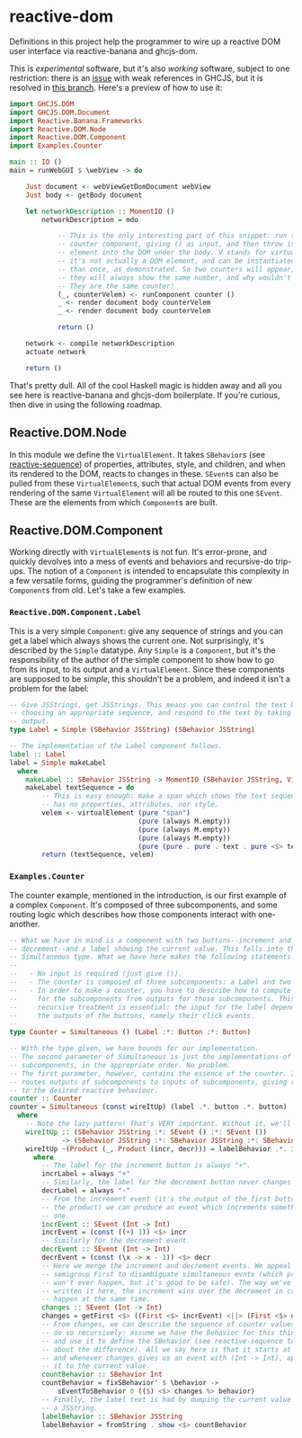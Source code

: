 # reactive-dom

Definitions in this project help the programmer to wire up a reactive DOM user
interface via reactive-banana and ghcjs-dom.

This is *experimental* software, but it's also *working* software, subject
to one restriction: there is an
[issue](https://github.com/ghcjs/shims/pull/25#issuecomment-154876738)
with weak references in GHCJS, but it is resolved in
[this branch](https://github.com/alios/shims/tree/fix-reactive-banana).
Here's a preview of how to use it:

```Haskell
import GHCJS.DOM
import GHCJS.DOM.Document
import Reactive.Banana.Frameworks
import Reactive.DOM.Node
import Reactive.DOM.Component
import Examples.Counter

main :: IO ()
main = runWebGUI $ \webView -> do

    Just document <- webViewGetDomDocument webView
    Just body <- getBody document

    let networkDescription :: MomentIO ()
        networkDescription = mdo

            -- This is the only interesting part of this snippet: run the
            -- counter component, giving () as input, and then throw its
            -- element into the DOM under the body. V stands for virtual, as
            -- it's not actually a DOM element, and can be instantiated more
            -- than once, as demonstrated. So two counters will appear, and
            -- they will always show the same number, and why wouldn't they?
            -- They are the same counter!
            (_, counterVelem) <- runComponent counter ()
            _ <- render document body counterVelem
            _ <- render document body counterVelem

            return ()

    network <- compile networkDescription
    actuate network

    return ()
```

That's pretty dull. All of the cool Haskell magic is hidden away and all you
see here is reactive-banana and ghcjs-dom boilerplate. If you're curious, then
dive in using the following roadmap.

## Reactive.DOM.Node

In this module we define the `VirtualElement`. It takes `SBehavior`s (see
[reactive-sequence](https://www.github.com/avieth/reactive-sequence)) of
properties, attributes, style, and children, and when its rendered to the
DOM, reacts to changes in these. `SEvent`s can also be pulled from these
`VirtualElement`s, such that actual DOM events from every rendering of the
same `VirtualElement` will all be routed to this one `SEvent`. These are
the elements from which `Component`s are built.

## Reactive.DOM.Component

Working directly with `VirtualElement`s is not fun. It's error-prone, and
quickly devolves into a mess of events and behaviors and recursive-do trip-ups.
The notion of a `Component` is intended to encapsulate this complexity in a few
versatile forms, guiding the programmer's definition of new `Component`s from
old. Let's take a few examples.

### `Reactive.DOM.Component.Label`

This is a very simple `Component`: give any sequence of strings and you can
get a label which always shows the current one. Not surprisingly, it's
described by the `Simple` datatype. Any `Simple` is a `Component`, but it's
the responsibility of the author of the simple component to show how to
go from its input, to its output and a `VirtualElement`. Since these components
are supposed to be *simple*, this shouldn't be a problem, and indeed it isn't
a problem for the label:

```Haskell
-- Give JSStrings, get JSStrings. This means you can control the text by
-- choosing an appropriate sequence, and respond to the text by taking the
-- output.
type Label = Simple (SBehavior JSString) (SBehavior JSString)

-- The implementation of the Label component follows.
label :: Label
label = Simple makeLabel
  where
    makeLabel :: SBehavior JSString -> MomentIO (SBehavior JSString, VirtualElement Identity)
    makeLabel textSequence = do
        -- This is easy enough: make a span which shows the text sequence, but
        -- has no properties, attributes, nor style.
        velem <- virtualElement (pure "span")
                                (pure (always M.empty))
                                (pure (always M.empty))
                                (pure (always M.empty))
                                (pure (pure . pure . text . pure <$> textSequence))
        return (textSequence, velem)
```

### `Examples.Counter`

The counter example, mentioned in the introduction, is our first example of
a complex `Component`. It's composed of three subcomponents, and some routing
logic which describes how those components interact with one-another.


```Haskell
-- What we have in mind is a component with two buttons--increment and
-- decrement--and a label showing the current value. This falls into the
-- Simultaneous type. What we have here makes the following statements:
--
--   - No input is required (just give ()).
--   - The counter is composed of three subcomponents: a Label and two Buttons.
--   - In order to make a counter, you have to describe how to compute inputs
--     for the subcomponents from outputs for those subcomponents. This
--     recursive treatment is essential: the input for the label depends upon
--     the outputs of the buttons, namely their click events.
--
type Counter = Simultaneous () (Label :*: Button :*: Button)

-- With the type given, we have bounds for our implementation.
-- The second parameter of Simultaneous is just the implementations of the
-- subcomponents, in the appropriate order. No problem.
-- The first parameter, however, contains the essence of the counter. It
-- routes outputs of subcomponents to inputs of subcomponents, giving rise
-- to the desired reactive behaviour.
counter :: Counter
counter = Simultaneous (const wireItUp) (label .*. button .*. button)
  where
    -- Note the lazy pattern! That's VERY important. Without it, we'll diverge.
    wireItUp :: (SBehavior JSString :*: SEvent () :*: SEvent ())
             -> (SBehavior JSString :*: SBehavior JSString :*: SBehavior JSString)
    wireItUp ~(Product (_, Product (incr, decr))) = labelBehavior .*. incrLabel .*. decrLabel
      where
        -- The label for the increment button is always "+".
        incrLabel = always "+"
        -- Similarly, the label for the decrement button never changes from "-".
        decrLabel = always "-"
        -- From the increment event (it's the output of the first button in
        -- the product) we can produce an event which increments something by
        -- one.
        incrEvent :: SEvent (Int -> Int)
        incrEvent = (const ((+) 1)) <$> incr
        -- Similarly for the decrement event.
        decrEvent :: SEvent (Int -> Int)
        decrEvent = (const (\x -> x - 1)) <$> decr
        -- Here we merge the increment and decrement events. We appeal to the
        -- semigroup First to disambiguate simultaneous evnts (which probably
        -- won't ever happen, but it's good to be safe). The way we've
        -- written it here, the increment wins over the decrement in case they
        -- happen at the same time.
        changes :: SEvent (Int -> Int)
        changes = getFirst <$> ((First <$> incrEvent) <||> (First <$> decrEvent))
        -- From changes, we can describe the sequence of counter values. We
        -- do so recursively: assume we have the Behavior for this thing,
        -- and use it to define the SBehavior (see reactive-sequence to learn
        -- about the difference). All we say here is that it starts at 0,
        -- and whenever changes gives us an event with (Int -> Int), apply
        -- it to the current value.
        countBehavior :: SBehavior Int
        countBehavior = fixSBehavior' $ \behavior ->
            sEventToSBehavior 0 (($) <$> changes %> behavior)
        -- Finally, the label text is had by dumping the current value to
        -- a JSString.
        labelBehavior :: SBehavior JSString
        labelBehavior = fromString . show <$> countBehavior
```
